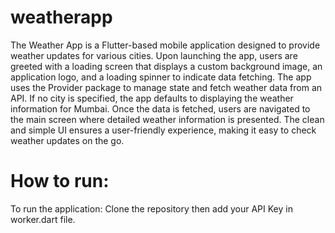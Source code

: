 # weatherapp

The Weather App is a Flutter-based mobile application designed to provide weather updates for various cities. Upon launching the app, users are greeted with a loading screen that displays a custom background image, an application logo, and a loading spinner to indicate data fetching. The app uses the Provider package to manage state and fetch weather data from an API. If no city is specified, the app defaults to displaying the weather information for Mumbai. Once the data is fetched, users are navigated to the main screen where detailed weather information is presented. The clean and simple UI ensures a user-friendly experience, making it easy to check weather updates on the go.


# How to run:
To run the application:
Clone the repository then add your API Key in worker.dart file.

